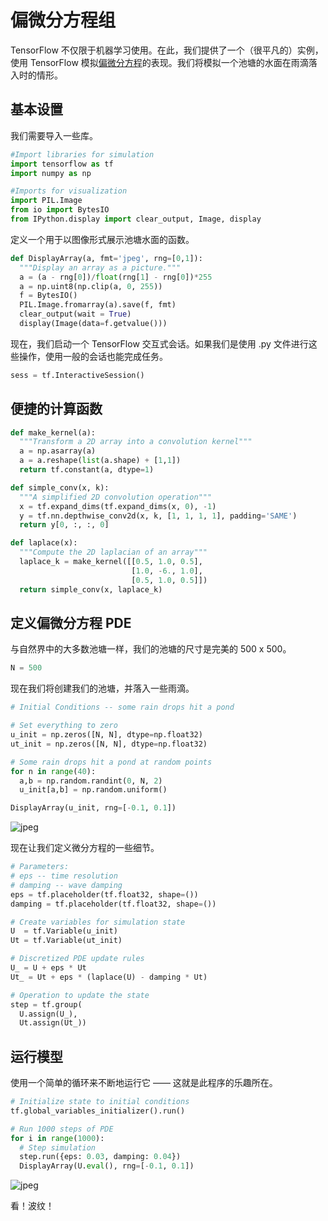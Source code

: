 # 偏微分方程组

TensorFlow 不仅限于机器学习使用。在此，我们提供了一个（很平凡的）实例，使用 TensorFlow 模拟[偏微分方程](https://en.wikipedia.org/wiki/Partial_differential_equation)的表现。我们将模拟一个池塘的水面在雨滴落入时的情形。


## 基本设置

我们需要导入一些库。

```python
#Import libraries for simulation
import tensorflow as tf
import numpy as np

#Imports for visualization
import PIL.Image
from io import BytesIO
from IPython.display import clear_output, Image, display
```

定义一个用于以图像形式展示池塘水面的函数。

```python
def DisplayArray(a, fmt='jpeg', rng=[0,1]):
  """Display an array as a picture."""
  a = (a - rng[0])/float(rng[1] - rng[0])*255
  a = np.uint8(np.clip(a, 0, 255))
  f = BytesIO()
  PIL.Image.fromarray(a).save(f, fmt)
  clear_output(wait = True)
  display(Image(data=f.getvalue()))
```

现在，我们启动一个 TensorFlow 交互式会话。如果我们是使用 .py 文件进行这些操作，使用一般的会话也能完成任务。

```python
sess = tf.InteractiveSession()
```

## 便捷的计算函数


```python
def make_kernel(a):
  """Transform a 2D array into a convolution kernel"""
  a = np.asarray(a)
  a = a.reshape(list(a.shape) + [1,1])
  return tf.constant(a, dtype=1)

def simple_conv(x, k):
  """A simplified 2D convolution operation"""
  x = tf.expand_dims(tf.expand_dims(x, 0), -1)
  y = tf.nn.depthwise_conv2d(x, k, [1, 1, 1, 1], padding='SAME')
  return y[0, :, :, 0]

def laplace(x):
  """Compute the 2D laplacian of an array"""
  laplace_k = make_kernel([[0.5, 1.0, 0.5],
                           [1.0, -6., 1.0],
                           [0.5, 1.0, 0.5]])
  return simple_conv(x, laplace_k)
```

## 定义偏微分方程 PDE

与自然界中的大多数池塘一样，我们的池塘的尺寸是完美的 500 x 500。

```python
N = 500
```

现在我们将创建我们的池塘，并落入一些雨滴。

```python
# Initial Conditions -- some rain drops hit a pond

# Set everything to zero
u_init = np.zeros([N, N], dtype=np.float32)
ut_init = np.zeros([N, N], dtype=np.float32)

# Some rain drops hit a pond at random points
for n in range(40):
  a,b = np.random.randint(0, N, 2)
  u_init[a,b] = np.random.uniform()

DisplayArray(u_init, rng=[-0.1, 0.1])
```

![jpeg](https://www.tensorflow.org/images/pde_output_1.jpg)


现在让我们定义微分方程的一些细节。


```python
# Parameters:
# eps -- time resolution
# damping -- wave damping
eps = tf.placeholder(tf.float32, shape=())
damping = tf.placeholder(tf.float32, shape=())

# Create variables for simulation state
U  = tf.Variable(u_init)
Ut = tf.Variable(ut_init)

# Discretized PDE update rules
U_ = U + eps * Ut
Ut_ = Ut + eps * (laplace(U) - damping * Ut)

# Operation to update the state
step = tf.group(
  U.assign(U_),
  Ut.assign(Ut_))
```

## 运行模型

使用一个简单的循环来不断地运行它 —— 这就是此程序的乐趣所在。

```python
# Initialize state to initial conditions
tf.global_variables_initializer().run()

# Run 1000 steps of PDE
for i in range(1000):
  # Step simulation
  step.run({eps: 0.03, damping: 0.04})
  DisplayArray(U.eval(), rng=[-0.1, 0.1])
```

![jpeg](../images/pde_output_2.jpg)

看！波纹！

